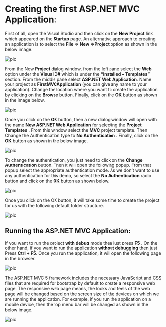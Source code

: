 # Creating the first ASP.NET MVC Application:
First of all, open the Visual Studio and then click on the **New Project** link which appeared on the **Startup** page. An alternative approach to creating an application is to select the **File => New =>Project** option as shown in the below image.

![pic](https://dotnettutorials.net/wp-content/uploads/2018/07/Creating-First-ASP.NET-MVC-Application-Using-Visual-Studio-1024x476.png)

From the New **Project** dialog window, from the left pane select the **Web** option under the **Visual C#** which is under the **“Installed – Templates”** section. From the middle pane select **ASP.NET Web Application**. Name your project as **FirstMVCApplication** (you can give any name to your application). Change the location where you want to create the application by clicking on the **Browse** button. Finally, click on the **OK** button as shown in the image below.

![pic](https://dotnettutorials.net/wp-content/uploads/2018/07/Creating-ASP.NET-Web-Application-1024x718.png)

Once you click on the **OK** button, then a new dialog window will open with the name **New ASP.NET Web Application** for selecting the **Project Templates** . From this window select the **MVC** project template. Then Change the Authentication type to **No Authentication** . Finally, click on the **OK** button as shown in the below image.

![pic](https://dotnettutorials.net/wp-content/uploads/2018/07/Selecting-MVC-Project-Template.png)

To change the authentication, you just need to click on the **Change Authentication** button. Then it will open the following popup. From that popup select the appropriate authentication mode. As we don’t want to use any authentication for this demo, so select the **No Authentication** radio button and click on the **OK** button as shown below.

![pic](https://dotnettutorials.net/wp-content/uploads/2018/07/Selecting-Authentication.png)

Once you click on the OK button, it will take some time to create the project for us with the following default folder structure.

![pic](https://dotnettutorials.net/wp-content/uploads/2018/07/ASP.NET-MVC-Application-Folder-Structure.png)

## Running the ASP.NET MVC Application:
If you want to run the project **with debug** mode then just press **F5** . On the other hand, if you want to run the application **without debugging** then just Press **Ctrl + F5**. Once you run the application, it will open the following page in the browser.

![pic](https://dotnettutorials.net/wp-content/uploads/2018/07/Running-MVC-Application.png)

The ASP.NET MVC 5 framework includes the necessary JavaScript and CSS files that are required for bootstrap by default to create a responsive web page. The responsive web page means, the looks and feels of the web page will be changed based on the screen size of the devices on which we are running the application. For example, if you run the application on a mobile device, then the top menu bar will be changed as shown in the below image.

![pic](https://dotnettutorials.net/wp-content/uploads/2018/07/Responsive-Web-Design.png)

